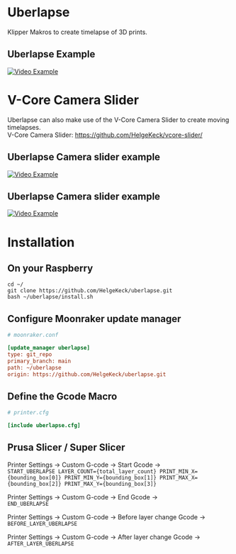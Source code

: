 # Uberlapse
Klipper Makros to create timelapse of 3D prints.

## Uberlapse Example 
[![Video Example](https://img.youtube.com/vi/6Ex2qVkM0Ds/0.jpg)](https://www.youtube.com/watch?v=6Ex2qVkM0Ds)    

# V-Core Camera Slider
Uberlapse can also make use of the V-Core Camera Slider to create moving timelapses.   
V-Core Camera Slider: https://github.com/HelgeKeck/vcore-slider/  

## Uberlapse Camera slider example
[![Video Example](https://img.youtube.com/vi/H-ifAT6w3YU/0.jpg)](https://www.youtube.com/watch?v=H-ifAT6w3YU)    

## Uberlapse Camera slider example
[![Video Example](https://img.youtube.com/vi/HQpCxaaxgOE/0.jpg)](https://www.youtube.com/watch?v=HQpCxaaxgOE)    

# Installation

## On your Raspberry
```
cd ~/
git clone https://github.com/HelgeKeck/uberlapse.git
bash ~/uberlapse/install.sh
```

## Configure Moonraker update manager
```ini
# moonraker.conf

[update_manager uberlapse]
type: git_repo
primary_branch: main
path: ~/uberlapse
origin: https://github.com/HelgeKeck/uberlapse.git
```

## Define the Gcode Macro
```ini
# printer.cfg

[include uberlapse.cfg]

```

## Prusa Slicer / Super Slicer
Printer Settings -> Custom G-code -> Start Gcode -><br />
``START_UBERLAPSE LAYER_COUNT={total_layer_count} PRINT_MIN_X={bounding_box[0]} PRINT_MIN_Y={bounding_box[1]} PRINT_MAX_X={bounding_box[2]} PRINT_MAX_Y={bounding_box[3]}``

Printer Settings -> Custom G-code -> End Gcode -><br />
``END_UBERLAPSE``

Printer Settings -> Custom G-code -> Before layer change Gcode -><br />
``BEFORE_LAYER_UBERLAPSE``

Printer Settings -> Custom G-code -> After layer change Gcode -><br />
``AFTER_LAYER_UBERLAPSE``
